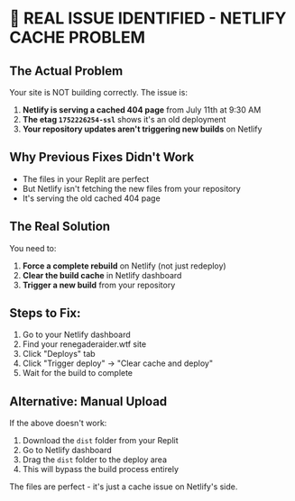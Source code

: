 # 🎯 REAL ISSUE IDENTIFIED - NETLIFY CACHE PROBLEM

## The Actual Problem
Your site is NOT building correctly. The issue is:

1. **Netlify is serving a cached 404 page** from July 11th at 9:30 AM
2. **The etag `1752226254-ssl`** shows it's an old deployment
3. **Your repository updates aren't triggering new builds** on Netlify

## Why Previous Fixes Didn't Work
- The files in your Replit are perfect
- But Netlify isn't fetching the new files from your repository
- It's serving the old cached 404 page

## The Real Solution
You need to:

1. **Force a complete rebuild** on Netlify (not just redeploy)
2. **Clear the build cache** in Netlify dashboard
3. **Trigger a new build** from your repository

## Steps to Fix:
1. Go to your Netlify dashboard
2. Find your renegaderaider.wtf site
3. Click "Deploys" tab
4. Click "Trigger deploy" → "Clear cache and deploy"
5. Wait for the build to complete

## Alternative: Manual Upload
If the above doesn't work:
1. Download the `dist` folder from your Replit
2. Go to Netlify dashboard
3. Drag the `dist` folder to the deploy area
4. This will bypass the build process entirely

The files are perfect - it's just a cache issue on Netlify's side.